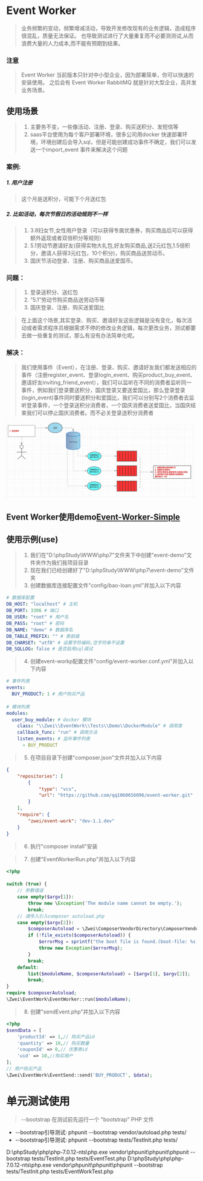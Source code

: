 # Event Worker

> 业务频繁的变动，频繁增减活动，导致开发修改现有的业务逻辑，造成程序很混乱，质量无法保证。
也导致测试进行了大量重复而不必要测测试,从而浪费大量的人力成本,而不能有预期到结果。

### 注意
> Event Worker 当前版本只针对中小型企业，因为部署简单，你可以快速的安装使用。
> 之后会有 Event Worker RabbitMQ 就是针对大型企业，高并发业务场景。

## 使用场景 
> 1. 主要务不变，一些像活动、注册、登录、购买送积分、发短信等
> 2. saas平台使用为每个客户部署环境，很多公司用docker 快速部署环境，环境创建后会导入sql，但是可能创建成功事件不确定，我们可以发送一个import_event
事件来解决这个问题

### 案例:

##### 1. 用户注册
> 这个月是送积分，可能下个月送红包

##### 2. 比如活动，每次节假日的活动规则不一样
> 1. 3.8妇女节,女性用户登录（可以获得专属优惠券，购买商品后可以获得额外返现或者双倍积分等规则）
> 2. 5.1劳动节邀请好友(获得实物大礼包,好友购买商品,送2元红包,1.5倍积分，邀请人获得3元红包，10个积分)，购买商品送劳动币。
> 3. 国庆节活动登录、注册、购买商品送爱国币。

### 问题：
> 1. 登录送积分、送红包
> 2. “5.1”劳动节购买商品送劳动币等
> 3. 国庆登录、注册、购买送爱国比

> 在上面这个场景,其实登录、购买、邀请好友这些逻辑是没有变化，每次活动或者需求程序员根据需求不停的修改业务逻辑，每次更改业务，测试都要去做一些重复的测试，那么有没有办法简单化呢。

### 解决：
> 我们使用事件（Event），在注册、登录、购买、邀请好友我们都发送相应的事件（注册register_event、登录login_event、购买product_buy_event、邀请好友inviting_friend_event），我们可以监听在不同的消费者监听同一事件，例如我们登录要送积分，国庆登录又要送爱国比，那么登录登录(login_event)事件同时要送积分和爱国比，我们可以分别写2个消费者去监听登录事件，一个登录送积分消费者，一个国庆消费者送爱国比，当国庆结束我们可以停止国庆消费者。而不必关登录送积分消费者




![版本1流程图](dev/images/1.x/1.x-flow-diagram.png)


## Event Worker使用demo[Event-Worker-Simple](https://github.com/qq1060656096/event-worker-simple/tree/develop)


## 使用示例(use)
> 1. 我们在"D:\phpStudy\WWW\php7"文件夹下中创建"event-demo"文件夹作为我们我项目目录
> 2. 现在我们已经创建好了"D:\phpStudy\WWW\php7\event-demo"文件夹
> 3. 创建数据库连接配置文件"config/bao-loan.yml"并加入以下内容

```yml
# 数据库配置
DB_HOST: "localhost" # 主机
DB_PORT: 3306 # 端口
DB_USER: "root" # 用户名
DB_PASS: "root" # 密码
DB_NAME: "demo" # 数据库名
DB_TABLE_PREFIX: "" # 表前缀
DB_CHARSET: "utf8" # 设置字符编码,空字符串不设置
DB_SQLLOG: false # 是否启用sql调试
```

> 4. 创建event-workp配置文件"config/event-worker.conf.yml"并加入以下内容
```yml
# 事件列表
events:
  BUY_PRODUCT: 1 # 用户购买产品

# 模块列表
modules:
  user_buy_module: # docker 模块
    class: "\\Zwei\\EventWork\\Tests\\Demo\\DockerModule" # 调用类
    callback_func: "run" # 调用方法
    listen_events: # 监听事件列表
      - BUY_PRODUCT
```

> 5. 在项目目录下创建"composer.json"文件并加入以下内容
```json
{
	"repositories": [
        {
            "type": "vcs",
            "url": "https://github.com/qq1060656096/event-worker.git"
        }
    ],
	"require": {
		"zwei/event-work": "dev-1.1.dev"
	}
}
```

> 6. 执行"composer install"安装

> 7. 创建"EventWorkerRun.php"并加入以下内容
```php
<?php

switch (true) {
    // 参数错误
    case empty($argv[1]):
        throw new \Exception('The module name cannot be empty.');
        break;
    // 请传入引入composer autoload.php
    case empty($argv[2]):
        $composerAutoload = \Zwei\ComposerVendorDirectory\ComposerVendor::getDir().'/autoload.php';
        if (!file_exists($composerAutoload)) {
            $errorMsg = sprintf("the boot file is found.(boot-file: %s)", $composerAutoload);
            throw new Exception($errorMsg);
        }
        break;
    default:
        list($moduleName, $composerAutoload) = [$argv[1], $argv[2]];
        break;
}
require $composerAutoload;
\Zwei\EventWork\EventWorker::run($moduleName);
```

> 8. 创建"sendEvent.php"并加入以下内容
```php
<?php
$sendData = [
    'productId' => 1,// 购买产品id
    'quantity' => 10,// 购买数量
    'couponId' => 0,// 优惠券id
    'uid' => 10,//购买用户
]; 
// 用户购买产品
\Zwei\EventWork\EventSend::send('BUY_PRODUCT', $data);
```

# 单元测试使用

> --bootstrap 在测试前先运行一个 "bootstrap" PHP 文件
- --bootstrap引导测试: phpunit --bootstrap vendor/autoload.php tests/
- --bootstrap引导测试: phpunit --bootstrap tests/TestInit.php tests/

D:\phpStudy\php\php-7.0.12-nts\php.exe vendor\phpunit\phpunit\phpunit --bootstrap tests/TestInit.php tests/EventTest.php
D:\phpStudy\php\php-7.0.12-nts\php.exe vendor\phpunit\phpunit\phpunit --bootstrap tests/TestInit.php tests/EventWorkTest.php